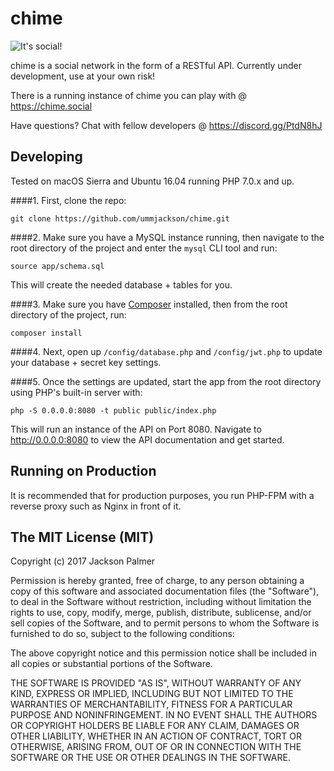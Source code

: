 # chime

![It's social!](http://i.imgur.com/1wyAQpc.gif)

chime is a social network in the form of a RESTful API. Currently under development, use at your own risk!

There is a running instance of chime you can play with @ https://chime.social

Have questions? Chat with fellow developers @ https://discord.gg/PtdN8hJ

## Developing

Tested on macOS Sierra and Ubuntu 16.04 running PHP 7.0.x and up.

####1. First, clone the repo:

`git clone https://github.com/ummjackson/chime.git`

####2. Make sure you have a MySQL instance running, then navigate to the root directory of the project and enter the `mysql` CLI tool and run:

`source app/schema.sql`

This will create the needed database + tables for you.

####3. Make sure you have [Composer](https://getcomposer.org/) installed, then from the root directory of the project, run:

`composer install`

####4. Next, open up `/config/database.php` and `/config/jwt.php` to update your database + secret key settings. 

####5. Once the settings are updated, start the app from the root directory using PHP's built-in server with:

`php -S 0.0.0.0:8080 -t public public/index.php`

This will run an instance of the API on Port 8080. Navigate to http://0.0.0.0:8080 to view the API documentation and get started.

## Running on Production

It is recommended that for production purposes, you run PHP-FPM with a reverse proxy such as Nginx in front of it.

## The MIT License (MIT)
Copyright (c) 2017 Jackson Palmer

Permission is hereby granted, free of charge, to any person obtaining a copy
of this software and associated documentation files (the "Software"), to deal
in the Software without restriction, including without limitation the rights
to use, copy, modify, merge, publish, distribute, sublicense, and/or sell
copies of the Software, and to permit persons to whom the Software is
furnished to do so, subject to the following conditions:

The above copyright notice and this permission notice shall be included in all
copies or substantial portions of the Software.

THE SOFTWARE IS PROVIDED "AS IS", WITHOUT WARRANTY OF ANY KIND, EXPRESS OR
IMPLIED, INCLUDING BUT NOT LIMITED TO THE WARRANTIES OF MERCHANTABILITY,
FITNESS FOR A PARTICULAR PURPOSE AND NONINFRINGEMENT. IN NO EVENT SHALL THE
AUTHORS OR COPYRIGHT HOLDERS BE LIABLE FOR ANY CLAIM, DAMAGES OR OTHER
LIABILITY, WHETHER IN AN ACTION OF CONTRACT, TORT OR OTHERWISE, ARISING FROM,
OUT OF OR IN CONNECTION WITH THE SOFTWARE OR THE USE OR OTHER DEALINGS IN THE
SOFTWARE.